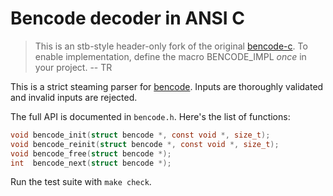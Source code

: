 # Bencode decoder in ANSI C

> This is an stb-style header-only fork of the original [bencode-c](https://github.com/skeeto/bencode-c).
> To enable implementation, define the macro BENCODE_IMPL *once* in your project.
> -- TR

This is a strict steaming parser for [bencode][bencode]. Inputs are
thoroughly validated and invalid inputs are rejected.

The full API is documented in `bencode.h`. Here's the list of functions:

```c
void bencode_init(struct bencode *, const void *, size_t);
void bencode_reinit(struct bencode *, const void *, size_t);
void bencode_free(struct bencode *);
int  bencode_next(struct bencode *);
```

Run the test suite with `make check`.


[bencode]: https://en.wikipedia.org/wiki/Bencode

